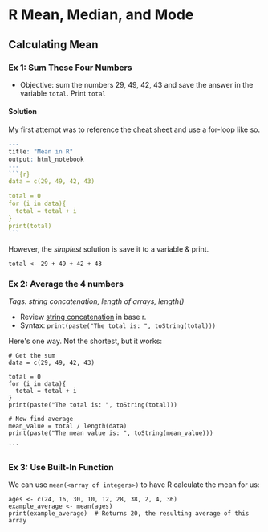 # R Mean, Median, and Mode

## Calculating Mean

### Ex 1: Sum These Four Numbers

* Objective: sum the numbers 29, 49, 42, 43 and save the answer in the variable `total`. Print `total`

#### Solution

My first attempt was to reference the [cheat sheet](https://isidore.udayton.edu/access/lessonbuilder/item/29574372/group/d6082308-ebf3-4045-9a06-a4d7a6611751/Lessons/base-r.pdf) and use a for-loop like so.

````r
---
title: "Mean in R"
output: html_notebook
---
```{r}
data = c(29, 49, 42, 43)

total = 0
for (i in data){
  total = total + i
}
print(total)
```
````

However, the _simplest_ solution is save it to a variable & print.

```
total <- 29 + 49 + 42 + 43
```

### Ex 2: Average the 4 numbers

_Tags: string concatenation, length of arrays, length()_

* Review [string concatenation](https://www.math.ucla.edu/\~anderson/rw1001/library/base/html/paste.html) in base r.&#x20;
* Syntax: `print(paste("The total is: ", toString(total)))`

Here's one way. Not the shortest, but it works:

````
# Get the sum
data = c(29, 49, 42, 43)

total = 0
for (i in data){
  total = total + i
}
print(paste("The total is: ", toString(total)))

# Now find average
mean_value = total / length(data)
print(paste("The mean value is: ", toString(mean_value)))

```
````

### Ex 3: Use Built-In Function

We can use `mean(<array of integers>)` to have R calculate the mean for us:

```
ages <- c(24, 16, 30, 10, 12, 28, 38, 2, 4, 36)
example_average <- mean(ages)
print(example_average)  # Returns 20, the resulting average of this array
```

